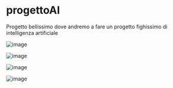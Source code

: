 # progettoAI
Progetto bellissimo dove andremo a fare un progetto fighissimo di intelligenza artificiale


![image](https://user-images.githubusercontent.com/58305440/161789711-2f4fdb9b-e956-4942-ad98-7870f85506c3.png)


![image](https://user-images.githubusercontent.com/58305440/161790230-32050b5d-38fc-455e-8ab3-73d2bb1c7b5c.png)


![image](https://user-images.githubusercontent.com/58305440/161790475-17e3f49a-ce1f-406a-823d-1ec5a836da82.png)


![image](https://user-images.githubusercontent.com/58305440/161790579-e27ba6aa-7807-42c1-89f1-ff5507581b5a.png)

